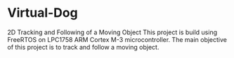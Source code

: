 # Virtual-Dog
2D Tracking and Following of a Moving Object
This project is build using FreeRTOS on LPC1758 ARM Cortex M-3 microcontroller.
The main objective of this project is to track and follow a moving object.
